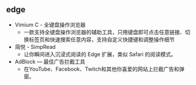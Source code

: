 ## edge
* Vimium C - 全键盘操作浏览器
    * 一款支持全键盘操作浏览器的辅助工具，只用键盘即可点击任意链接、切换标签页和快速搜索任意内容，支持自定义快捷键和调整操作细节
* 简悦 - SimpRead
    * 让你瞬间进入沉浸式阅读的 Edge 扩展，类似 Safari 的阅读模式。
* AdBlock — 最佳广告拦截工具
    * 在YouTube、Facebook、Twitch和其他你喜爱的网站上拦截广告和弹窗。
